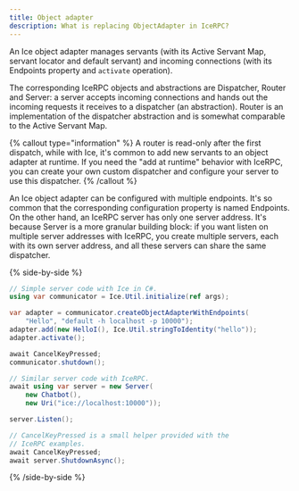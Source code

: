 ```yaml
---
title: Object adapter
description: What is replacing ObjectAdapter in IceRPC?
---
```


An Ice object adapter manages servants (with its Active Servant Map, servant locator and default servant) and incoming
connections (with its Endpoints property and `activate` operation).

The corresponding IceRPC objects and abstractions are Dispatcher, Router and Server: a server accepts incoming
connections and hands out the incoming requests it receives to a dispatcher (an abstraction). Router is an
implementation of the dispatcher abstraction and is somewhat comparable to the Active Servant Map.

{% callout type="information" %}
A router is read-only after the first dispatch, while with Ice, it's common to add new servants to an object adapter
at runtime. If you need the "add at runtime" behavior with IceRPC, you can create your own custom dispatcher and
configure your server to use this dispatcher.
{% /callout %}

An Ice object adapter can be configured with multiple endpoints. It's so common that the corresponding configuration
property is named Endpoints. On the other hand, an IceRPC server has only one server address. It's because Server is a
more granular building block: if you want listen on multiple server addresses with IceRPC, you create multiple servers,
each with its own server address, and all these servers can share the same dispatcher.

{% side-by-side %}

```csharp
// Simple server code with Ice in C#.
using var communicator = Ice.Util.initialize(ref args);

var adapter = communicator.createObjectAdapterWithEndpoints(
    "Hello", "default -h localhost -p 10000");
adapter.add(new HelloI(), Ice.Util.stringToIdentity("hello"));
adapter.activate();

await CancelKeyPressed;
communicator.shutdown();
```

```csharp
// Similar server code with IceRPC.
await using var server = new Server(
    new Chatbot(),
    new Uri("ice://localhost:10000"));

server.Listen();

// CancelKeyPressed is a small helper provided with the
// IceRPC examples.
await CancelKeyPressed;
await server.ShutdownAsync();
```
{% /side-by-side %}
